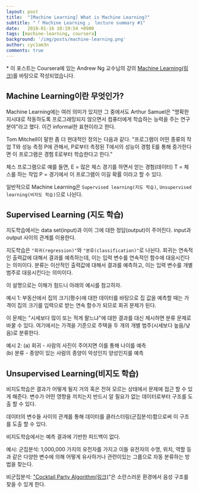 ```yaml
---
layout: post
title:  "[Machine Learning] What is Machine Learning?"
subtitle: "「 Machine Learning 」 lecture summary #1"
date:   2018-01-16 10:19:54 +0900
tags: [machine-learning, coursera]
background: '/img/posts/machine-learning.png'
author: cyc1am3n
comments: true
---
```

\* 이 포스트는 Coursera에 있는 Andrew Ng 교수님의 강의 [Machine Learning(링크)](https://www.coursera.org/learn/machine-learning)를 바탕으로 작성되었습니다.

## Machine Learning이란 무엇인가?

Machine Learning에는 여러 의미가 있지만 그 중에서도 Arthur Samuel은 "명확한 지시대로 작동하도록 프로그래밍되지 않으면서 컴퓨터에게 학습하는 능력을 주는 연구분야"라고 했다. 이건 informal한 표현이라고 한다.

Tom Mitchell이 말한 좀 더 현대적인 정의는 다음과 같다. "프로그램이 어떤 종류의 작업 T와 성능 측정 P에 관해서, P로부터 측정된 T에서의 성능이 경험 E를 통해 증가한다면 이 프로그램은 경험 E로부터 학습한다고 한다."

체스 프로그램으로 예를 들면, 
E = 많은 체스 경기를 하면서 얻는 경험(데이터)
T = 체스를 하는 작업
P = 경기에서 이 프로그램이 이길 확률
이라고 할 수 있다.

일반적으로 Machine Learning은 `Supervised learning(지도 학습)`, `Unsupervised learning(비지도 학습)`으로 나뉜다.

## Supervised Learning (지도 학습)

지도학습에서는 data set(input)과 이미 그에 대한 정답(output)이 주어진다. input과 output 사이의 관계를 이용한다.

지도학습은 `"회귀(regression)"`와 `"분류(classification)"`로 나뉜다.
회귀는 연속적인 출력값에 대해서 결과를 예측하는데, 이는 입력 변수를 연속적인 함수에 대응시킨다는 의미이다.
분류는 이산적인 출력값에 대해서 결과를 예측하고, 이는 입력 변수를 개별 범주로 대응시킨다는 의미이다.

이 설명으로는 이해가 힘드니 아래의 예시를 참고하자.

예시 1:
부동산에서 집의 크기(평수)에 대한 데이터를 바탕으로 집 값을 예측할 때는 가격이 집의 크기를 입력으로 받는 연속 함수가 되므로 회귀 문제가 된다.

이 문제는 "시세보다 많이 또는 적게 팔느냐"에 대한 결과를 대신 제시하면 분류 문제로 바꿀 수 있다. 여기에서는 가격을 기준으로 주택을 두 개의 개별 범주(시세보다 높음/낮음)로 분류한다.

예시 2:
(a) 회귀 - 사람의 사진이 주어지면 이를 통해 나이를 예측  
(b) 분류 - 종양이 있는 사람의 종양이 악성인지 양성인지를 예측

## Unsupervised Learning(비지도 학습)

비지도학습은 결과가 어떻게 될지 거의 혹은 전혀 모르는 상태에서 문제에 접근 할 수 있게 해준다. 변수가 어떤 영향을 끼치는지 반드시 알 필요가 없는 데이터로부터 구조를 도출 할 수 있다.

데이터의 변수들 사이의 관계를 통해 데이터를 클러스터링(군집분석)함으로써 이 구조를 도출 할 수 있다.

비지도학습에서는 예측 결과에 기반한 피드백이 없다.

예시:
군집분석: 1,000,000 가지의 유전자를 가지고 이들 유전자의 수명, 위치, 역할 등과 같은 다양한 변수에 의해 어떻게 유사하거나 관련이있는 그룹으로 자동 분류하는 방법을 찾는다.

비군집분석: ["Cocktail Party Algorithm(링크)](https://en.wikipedia.org/wiki/Cocktail_party_effect)"은 소란스러운 환경에서 음성 구조를 찾을 수 있게 한다.